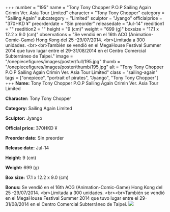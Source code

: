 +++
number = "195"
name = "Tony Tony Chopper P.O.P Sailing Again Crimin Ver. Asia Tour Limited"
character = "Tony Tony Chopper"
category = "Sailing Again"
subcategory = "Limited"
sculptor = "Jyango"
officialprice = "370HKD ¥"
preorderdate = "Sin preorder"
releasedate = "Jul-14"
reedition1 = ""
reedition2 = ""
height = "9 (cm)"
weight = "699 (g)"
boxsize = "17.1 x 12.2 x 9.0 (cm)"
observations = "Se vendió en el 16th ACG (Animation-Comic-Game) Hong Kong del 25 -29/07/2014. &lt;br&gt;Limitada a 300 unidades.  &lt;br&gt;&lt;br&gt;También se vendió en el MegaHouse Festival Summer 2014 que tuvo lugar entre el 29-31/08/2014 en el Centro Comercial Subterráneo de Taipei."
image = "/onepiecefigures/images/poster/full/195.jpg"
thumb = "/onepiecefigures/images/poster/thumb/195.jpg"
alt = "Tony Tony Chopper P.O.P Sailing Again Crimin Ver. Asia Tour Limited"
class = "sailing-again"
tags = ["onepiece", "portrait of pirates", "Jyango", "Tony Tony Chopper"]
+++
**Name:** Tony Tony Chopper P.O.P Sailing Again Crimin Ver. Asia Tour Limited

**Character:** Tony Tony Chopper

**Category:** Sailing Again  Limited 

**Sculptor:** Jyango

**Official price:** 370HKD ¥

**Preorder date:** Sin preorder

**Release date:** Jul-14

**Height:** 9 (cm)

**Weight:** 699 (g)

**Box size:** 17.1 x 12.2 x 9.0 (cm)

**Bonus:** Se vendió en el 16th ACG (Animation-Comic-Game) Hong Kong del 25 -29/07/2014. &lt;br&gt;Limitada a 300 unidades.  &lt;br&gt;&lt;br&gt;También se vendió en el MegaHouse Festival Summer 2014 que tuvo lugar entre el 29-31/08/2014 en el Centro Comercial Subterráneo de Taipei.
<img src="/onepiecefigures/images/poster/thumb/195.jpg">